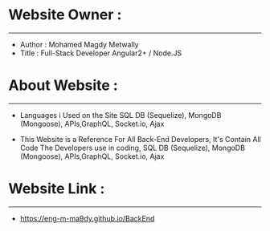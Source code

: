 # Website Owner :
-----------------------
- Author : Mohamed Magdy Metwally
- Title : Full-Stack Developer Angular2+ / Node.JS
#
# About Website :
-----------------------
- Languages i Used on the Site
  SQL DB (Sequelize), MongoDB (Mongoose), APIs,GraphQL, Socket.io, Ajax
  
- This Website is a Reference For All Back-End Developers,
  It's Contain All Code The Developers use in coding, SQL DB (Sequelize), MongoDB (Mongoose), APIs,GraphQL, Socket.io, Ajax
#
# Website Link :
------------------------
- https://eng-m-ma9dy.github.io/BackEnd
